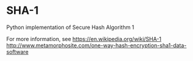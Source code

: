 # SHA-1
Python implementation of Secure Hash Algorithm 1

For more information, see
https://en.wikipedia.org/wiki/SHA-1
http://www.metamorphosite.com/one-way-hash-encryption-sha1-data-software
